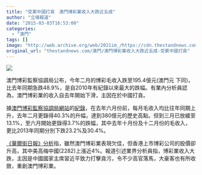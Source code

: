 ```yaml
---
title: "受累中國打貪　澳門博彩業收入大跌近五成"
author: "立場報道"
date: "2015-03-03T16:53:00"
categories:
  - "澳門"
tags: []
image: "http://web.archive.org/web/2021im_/https://cdn.thestandnews.com/media/photos/cache/macau-20_YZ8NA_1200x0.png"
original_url: "thestandnews.com/澳門/澳門博彩業收入大跌近五成-受累中國打貪"
---
```

![](http://web.archive.org/web/2021im_/https://cdn.thestandnews.com/media/photos/cache/macau-20_YZ8NA_1200x0.png)

澳門博彩監察協調局公布，今年二月的博彩毛收入跌至195.4億元(澳門元 下同)，比去年同期急跌48.9%，是自2010年有紀錄以來最大的跌幅。有業內分析員認為，澳門博彩業的收入自去年開始下滑，主因在於中國打貪。

據[澳門博彩監察協調局網站](http://web.archive.org/web/20210628183552/http://www.dicj.gov.mo/web/cn/information/DadosEstat_mensal/2015/index.html)的[紀錄](http://web.archive.org/web/20210628183552/http://www.dicj.gov.mo/web/cn/information/DadosEstat_mensal/2014/index.html)，在去年六月份前，每月毛收入均比往年同期上升，去年二月更錄得40.3%的升幅，達到380億元的歷史高點。但到三月已放緩至13.1%，至六月開始更錄得3.7%的跌幅，其中去年十月份及十二月份的毛收入，更比2013年同期分別下跌23.2%及30.4%。

[《華爾街日報》分析](http://web.archive.org/web/20210628183552/http://www.wsj.com/articles/china-corruption-crackdown-deals-macau-a-rough-hand-1425364603?KEYWORDS=Macau+Gambling)指，雖然澳門博彩業表現欠佳，但香港上市博彩公司的股價卻升高，其中美高梅中國(2282)上漲近4%。報道引述業界分析員指，博彩業收入大跌，主因是中國國家主席習近平致力打擊貪污，令不少高官落馬，大豪客也有所收斂，重創澳門博彩業。